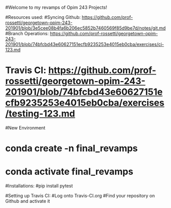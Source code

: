 #Welcome to my revamps of Opim 243 Projects!

#Resources used: 
#Syncing Github: https://github.com/prof-rossetti/georgetown-opim-243-201901/blob/3e5cee08b4fa6b206ec5852b7460569f85d9be7d/notes/git.md
#Branch Operations: https://github.com/prof-rossetti/georgetown-opim-243-201901/blob/74bfcbd43e60627151ecfb9235253e4015eb0cba/exercises/ci-123.md
# Travis CI: https://github.com/prof-rossetti/georgetown-opim-243-201901/blob/74bfcbd43e60627151ecfb9235253e4015eb0cba/exercises/testing-123.md


#New Environment
# conda create -n final_revamps
# conda activate final_revamps


#Installations: 
#pip install pytest

#Setting up Travis CI:
#Log onto Travis-CI.org
#Find your repository on Github and activate it